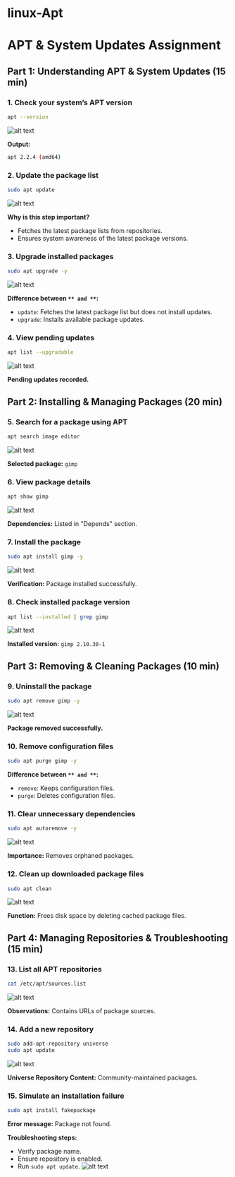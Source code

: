 # linux-Apt

# APT & System Updates Assignment

## Part 1: Understanding APT & System Updates (15 min)

### 1. Check your system’s APT version

```sh
apt --version
```
![alt text](image.png)

**Output:**

```sh
apt 2.2.4 (amd64)
```

### 2. Update the package list

```sh
sudo apt update
```
![alt text](image-1.png)

**Why is this step important?**

- Fetches the latest package lists from repositories.
- Ensures system awareness of the latest package versions.

### 3. Upgrade installed packages

```sh
sudo apt upgrade -y
```
![alt text](image-3.png)

**Difference between **``** and **``**:**

- `update`: Fetches the latest package list but does not install updates.
- `upgrade`: Installs available package updates.

### 4. View pending updates

```sh
apt list --upgradable
```
![alt text](image-4.png)

**Pending updates recorded.**

## Part 2: Installing & Managing Packages (20 min)

### 5. Search for a package using APT

```sh
apt search image editor
```
![alt text](image-5.png)

**Selected package:** `gimp`

### 6. View package details

```sh
apt show gimp
```
![alt text](image-6.png)

**Dependencies:** Listed in "Depends" section.

### 7. Install the package

```sh
sudo apt install gimp -y
```
![alt text](image-7.png)

**Verification:** Package installed successfully.

### 8. Check installed package version

```sh
apt list --installed | grep gimp
```
![alt text](image-8.png)


**Installed version:** `gimp 2.10.30-1`

## Part 3: Removing & Cleaning Packages (10 min)

### 9. Uninstall the package

```sh
sudo apt remove gimp -y
```
![alt text](image-9.png)

**Package removed successfully.**

### 10. Remove configuration files

```sh
sudo apt purge gimp -y
```


**Difference between **``** and **``**:**

- `remove`: Keeps configuration files.
- `purge`: Deletes configuration files.

### 11. Clear unnecessary dependencies

```sh
sudo apt autoremove -y
```
![alt text](image-11.png)

**Importance:** Removes orphaned packages.

### 12. Clean up downloaded package files

```sh
sudo apt clean
```
![alt text](image-13.png)

**Function:** Frees disk space by deleting cached package files.

## Part 4: Managing Repositories & Troubleshooting (15 min)

### 13. List all APT repositories

```sh
cat /etc/apt/sources.list
```
![alt text](image-14.png)

**Observations:** Contains URLs of package sources.

### 14. Add a new repository

```sh
sudo add-apt-repository universe
sudo apt update
```
![alt text](image-15.png)

**Universe Repository Content:** Community-maintained packages.

### 15. Simulate an installation failure

```sh
sudo apt install fakepackage
```

**Error message:** Package not found.

**Troubleshooting steps:**

- Verify package name.
- Ensure repository is enabled.
- Run `sudo apt update`.
![alt text](image-16.png)


